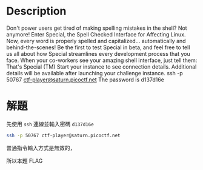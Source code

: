 # Description
Don't power users get tired of making spelling mistakes in the shell? Not anymore! Enter Special, the Spell Checked Interface for Affecting Linux. Now, every word is properly spelled and capitalized... automatically and behind-the-scenes! Be the first to test Special in beta, and feel free to tell us all about how Special streamlines every development process that you face. When your co-workers see your amazing shell interface, just tell them: That's Special (TM)
Start your instance to see connection details.
Additional details will be available after launching your challenge instance.
ssh -p 50767 ctf-player@saturn.picoctf.net The password is d137d16e


# 解題
先使用 `ssh` 連線並輸入密碼 `d137d16e`
```bash
ssh -p 50767 ctf-player@saturn.picoctf.net
```
普通指令輸入方式是無效的，



<!-- flag -->
所以本題 FLAG 
```text

```
